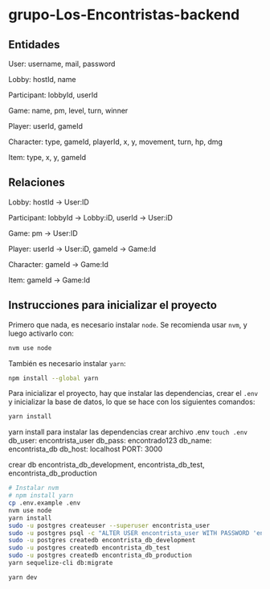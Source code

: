 # grupo-Los-Encontristas-backend

## Entidades

User: username, mail, password

Lobby: hostId, name

Participant: lobbyId, userId

Game: name, pm, level, turn, winner

Player: userId, gameId

Character: type, gameId, playerId, x, y, movement, turn, hp, dmg

Item: type, x, y, gameId

## Relaciones

Lobby: hostId -> User:ID

Participant: lobbyId -> Lobby:iD, userId -> User:iD

Game: pm -> User:ID

Player: userId -> User:iD, gameId -> Game:Id

Character: gameId -> Game:Id

Item: gameId -> Game:Id

## Instrucciones para inicializar el proyecto

Primero que nada, es necesario instalar `node`.
Se recomienda usar `nvm`, y luego activarlo con:

```bash
nvm use node
```

También es necesario instalar `yarn`:

```bash
npm install --global yarn
```

Para inicializar el proyecto, hay que instalar las dependencias, crear el `.env` y inicializar la base de datos, lo que se hace con los siguientes comandos:

```bash
yarn install

```

yarn install para instalar las dependencias
crear archivo .env
``touch .env``
db_user: encontrista_user
db_pass: encontrado123
db_name: encontrista_db
db_host: localhost
PORT: 3000

crear db encontrista_db_development, encontrista_db_test, encontrista_db_production




```bash
# Instalar nvm
# npm install yarn
cp .env.example .env
nvm use node
yarn install
sudo -u postgres createuser --superuser encontrista_user
sudo -u postgres psql -c "ALTER USER encontrista_user WITH PASSWORD 'encontrado123'"
sudo -u postgres createdb encontrista_db_development
sudo -u postgres createdb encontrista_db_test
sudo -u postgres createdb encontrista_db_production
yarn sequelize-cli db:migrate

yarn dev
```
